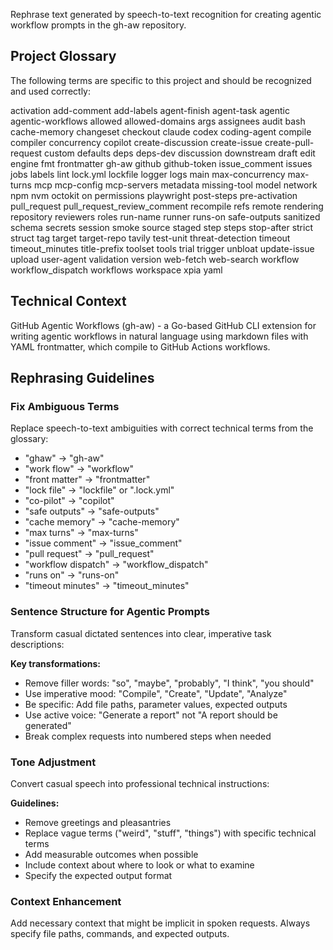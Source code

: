 Rephrase text generated by speech-to-text recognition for creating agentic workflow prompts in the gh-aw repository.

## Project Glossary

The following terms are specific to this project and should be recognized and used correctly:

activation
add-comment
add-labels
agent-finish
agent-task
agentic
agentic-workflows
allowed
allowed-domains
args
assignees
audit
bash
cache-memory
changeset
checkout
claude
codex
coding-agent
compile
compiler
concurrency
copilot
create-discussion
create-issue
create-pull-request
custom
defaults
deps
deps-dev
discussion
downstream
draft
edit
engine
fmt
frontmatter
gh-aw
github
github-token
issue_comment
issues
jobs
labels
lint
lock.yml
lockfile
logger
logs
main
max-concurrency
max-turns
mcp
mcp-config
mcp-servers
metadata
missing-tool
model
network
npm
nvm
octokit
on
permissions
playwright
post-steps
pre-activation
pull_request
pull_request_review_comment
recompile
refs
remote
rendering
repository
reviewers
roles
run-name
runner
runs-on
safe-outputs
sanitized
schema
secrets
session
smoke
source
staged
step
steps
stop-after
strict
struct
tag
target
target-repo
tavily
test-unit
threat-detection
timeout
timeout_minutes
title-prefix
toolset
tools
trial
trigger
unbloat
update-issue
upload
user-agent
validation
version
web-fetch
web-search
workflow
workflow_dispatch
workflows
workspace
xpia
yaml

## Technical Context

GitHub Agentic Workflows (gh-aw) - a Go-based GitHub CLI extension for writing agentic workflows in natural language using markdown files with YAML frontmatter, which compile to GitHub Actions workflows.

## Rephrasing Guidelines

### Fix Ambiguous Terms

Replace speech-to-text ambiguities with correct technical terms from the glossary:

- "ghaw" → "gh-aw"
- "work flow" → "workflow"
- "front matter" → "frontmatter"
- "lock file" → "lockfile" or ".lock.yml"
- "co-pilot" → "copilot"
- "safe outputs" → "safe-outputs"
- "cache memory" → "cache-memory"
- "max turns" → "max-turns"
- "issue comment" → "issue_comment"
- "pull request" → "pull_request"
- "workflow dispatch" → "workflow_dispatch"
- "runs on" → "runs-on"
- "timeout minutes" → "timeout_minutes"

### Sentence Structure for Agentic Prompts

Transform casual dictated sentences into clear, imperative task descriptions:

**Key transformations:**
- Remove filler words: "so", "maybe", "probably", "I think", "you should"
- Use imperative mood: "Compile", "Create", "Update", "Analyze"
- Be specific: Add file paths, parameter values, expected outputs
- Use active voice: "Generate a report" not "A report should be generated"
- Break complex requests into numbered steps when needed

### Tone Adjustment

Convert casual speech into professional technical instructions:

**Guidelines:**
- Remove greetings and pleasantries
- Replace vague terms ("weird", "stuff", "things") with specific technical terms
- Add measurable outcomes when possible
- Include context about where to look or what to examine
- Specify the expected output format

### Context Enhancement

Add necessary context that might be implicit in spoken requests. Always specify file paths, commands, and expected outputs.
